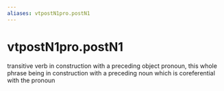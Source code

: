 ```yaml
---
aliases: vtpostN1pro.postN1
---
```

# vtpostN1pro.postN1

transitive verb in construction with a preceding object pronoun, this whole phrase being in construction with a preceding noun which is coreferential with the pronoun